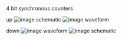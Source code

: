 4 bit synchronous counters 

    
up
![image](https://github.com/user-attachments/assets/9d16a50a-db65-4466-81f2-428466ed5a12)
schematic
![image](https://github.com/user-attachments/assets/9db8fbaf-d183-44f0-923a-72e6cc0e6d08)
waveform
  
down
![image](https://github.com/user-attachments/assets/fa63af03-6cc1-4257-9f4b-8f191ce8b7a6)
waveform
![image](https://github.com/user-attachments/assets/cdc223f2-cc96-4d33-87fc-5e198f76a1af)
schematic
